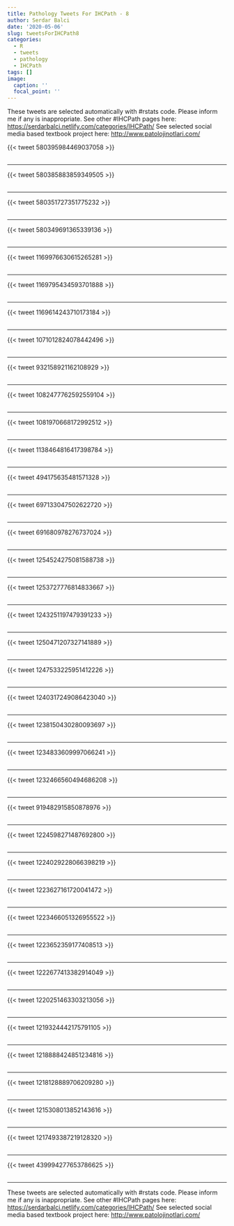 ```yaml
---
title: Pathology Tweets For IHCPath - 8
author: Serdar Balci
date: '2020-05-06'
slug: tweetsForIHCPath8
categories:
  - R
  - tweets
  - pathology
  - IHCPath
tags: []
image:
  caption: ''
  focal_point: ''
---
```



These tweets are selected automatically with #rstats code. Please inform me if any is inappropriate.
See other #IHCPath pages here: https://serdarbalci.netlify.com/categories/IHCPath/ 
See selected social media based textbook project here: http://www.patolojinotlari.com/

{{< tweet 580395984469037058 >}}
<br>
<br>
<hr>
{{< tweet 580385883859349505 >}}
<br>
<br>
<hr>
{{< tweet 580351727351775232 >}}
<br>
<br>
<hr>
{{< tweet 580349691365339136 >}}
<br>
<br>
<hr>
{{< tweet 1169976630615265281 >}}
<br>
<br>
<hr>
{{< tweet 1169795434593701888 >}}
<br>
<br>
<hr>
{{< tweet 1169614243710173184 >}}
<br>
<br>
<hr>
{{< tweet 1071012824078442496 >}}
<br>
<br>
<hr>
{{< tweet 932158921162108929 >}}
<br>
<br>
<hr>
{{< tweet 1082477762592559104 >}}
<br>
<br>
<hr>
{{< tweet 1081970668172992512 >}}
<br>
<br>
<hr>
{{< tweet 1138464816417398784 >}}
<br>
<br>
<hr>
{{< tweet 494175635481571328 >}}
<br>
<br>
<hr>
{{< tweet 697133047502622720 >}}
<br>
<br>
<hr>
{{< tweet 691680978276737024 >}}
<br>
<br>
<hr>
{{< tweet 1254524275081588738 >}}
<br>
<br>
<hr>
{{< tweet 1253727776814833667 >}}
<br>
<br>
<hr>
{{< tweet 1243251197479391233 >}}
<br>
<br>
<hr>
{{< tweet 1250471207327141889 >}}
<br>
<br>
<hr>
{{< tweet 1247533225951412226 >}}
<br>
<br>
<hr>
{{< tweet 1240317249086423040 >}}
<br>
<br>
<hr>
{{< tweet 1238150430280093697 >}}
<br>
<br>
<hr>
{{< tweet 1234833609997066241 >}}
<br>
<br>
<hr>
{{< tweet 1232466560494686208 >}}
<br>
<br>
<hr>
{{< tweet 919482915850878976 >}}
<br>
<br>
<hr>
{{< tweet 1224598271487692800 >}}
<br>
<br>
<hr>
{{< tweet 1224029228066398219 >}}
<br>
<br>
<hr>
{{< tweet 1223627161720041472 >}}
<br>
<br>
<hr>
{{< tweet 1223466051326955522 >}}
<br>
<br>
<hr>
{{< tweet 1223652359177408513 >}}
<br>
<br>
<hr>
{{< tweet 1222677413382914049 >}}
<br>
<br>
<hr>
{{< tweet 1220251463303213056 >}}
<br>
<br>
<hr>
{{< tweet 1219324442175791105 >}}
<br>
<br>
<hr>
{{< tweet 1218888424851234816 >}}
<br>
<br>
<hr>
{{< tweet 1218128889706209280 >}}
<br>
<br>
<hr>
{{< tweet 1215308013852143616 >}}
<br>
<br>
<hr>
{{< tweet 1217493387219128320 >}}
<br>
<br>
<hr>
{{< tweet 439994277653786625 >}}
<br>
<br>
<hr>


These tweets are selected automatically with #rstats code. Please inform me if any is inappropriate.
See other #IHCPath pages here: https://serdarbalci.netlify.com/categories/IHCPath/ 
See selected social media based textbook project here: http://www.patolojinotlari.com/

